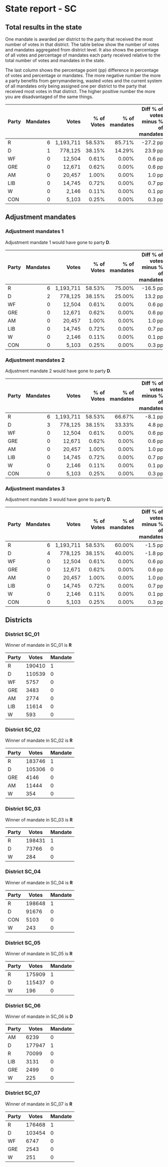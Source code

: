 # State report - SC

## Total results in the state

One mandate is awarded per district to the party that received the most number of votes in that district. The table below show the number of votes and mandates aggregated from district level. It also shows the percentage of  all votes and percentage of mandates each party received relative to the total number of votes and mandates in the state.

The last column shows the percentage point (pp) difference in percentage of votes and percentage or mandates. The more negative number the more a party benefits from gerrymandering, wasted votes and the current system of all mandates only being assigned one per district to the party that received most votes in that district. The higher positive number the more you are disadvantaged of the same things.

| Party | Mandates | Votes | % of Votes |  % of mandates | Diff % of votes minus % of mandates |
|---|--:|--:|--:|--:|--:|
|R|6|1,193,711|58.53%|85.71%|-27.2 pp|
|D|1|778,125|38.15%|14.29%|23.9 pp|
|WF|0|12,504|0.61%|0.00%|0.6 pp|
|GRE|0|12,671|0.62%|0.00%|0.6 pp|
|AM|0|20,457|1.00%|0.00%|1.0 pp|
|LIB|0|14,745|0.72%|0.00%|0.7 pp|
|W|0|2,146|0.11%|0.00%|0.1 pp|
|CON|0|5,103|0.25%|0.00%|0.3 pp|

## Adjustment mandates

### Adjustment mandates 1

Adjustment mandate 1 would have gone to party **D**.

| Party | Mandates | Votes | % of Votes |  % of mandates | Diff % of votes minus % of mandates |
|---|--:|--:|--:|--:|--:|
|R|6|1,193,711|58.53%|75.00%|-16.5 pp|
|D|2|778,125|38.15%|25.00%|13.2 pp|
|WF|0|12,504|0.61%|0.00%|0.6 pp|
|GRE|0|12,671|0.62%|0.00%|0.6 pp|
|AM|0|20,457|1.00%|0.00%|1.0 pp|
|LIB|0|14,745|0.72%|0.00%|0.7 pp|
|W|0|2,146|0.11%|0.00%|0.1 pp|
|CON|0|5,103|0.25%|0.00%|0.3 pp|

### Adjustment mandates 2

Adjustment mandate 2 would have gone to party **D**.

| Party | Mandates | Votes | % of Votes |  % of mandates | Diff % of votes minus % of mandates |
|---|--:|--:|--:|--:|--:|
|R|6|1,193,711|58.53%|66.67%|-8.1 pp|
|D|3|778,125|38.15%|33.33%|4.8 pp|
|WF|0|12,504|0.61%|0.00%|0.6 pp|
|GRE|0|12,671|0.62%|0.00%|0.6 pp|
|AM|0|20,457|1.00%|0.00%|1.0 pp|
|LIB|0|14,745|0.72%|0.00%|0.7 pp|
|W|0|2,146|0.11%|0.00%|0.1 pp|
|CON|0|5,103|0.25%|0.00%|0.3 pp|

### Adjustment mandates 3

Adjustment mandate 3 would have gone to party **D**.

| Party | Mandates | Votes | % of Votes |  % of mandates | Diff % of votes minus % of mandates |
|---|--:|--:|--:|--:|--:|
|R|6|1,193,711|58.53%|60.00%|-1.5 pp|
|D|4|778,125|38.15%|40.00%|-1.8 pp|
|WF|0|12,504|0.61%|0.00%|0.6 pp|
|GRE|0|12,671|0.62%|0.00%|0.6 pp|
|AM|0|20,457|1.00%|0.00%|1.0 pp|
|LIB|0|14,745|0.72%|0.00%|0.7 pp|
|W|0|2,146|0.11%|0.00%|0.1 pp|
|CON|0|5,103|0.25%|0.00%|0.3 pp|


## Districts


### District SC_01
Winner of mandate in SC_01 is **R**

| Party | Votes | Mandate |
|---|---|---|
|R|190410|1
|D|110539|0
|WF|5757|0
|GRE|3483|0
|AM|2774|0
|LIB|11614|0
|W|593|0

### District SC_02
Winner of mandate in SC_02 is **R**

| Party | Votes | Mandate |
|---|---|---|
|R|183746|1
|D|105306|0
|GRE|4146|0
|AM|11444|0
|W|354|0

### District SC_03
Winner of mandate in SC_03 is **R**

| Party | Votes | Mandate |
|---|---|---|
|R|198431|1
|D|73766|0
|W|284|0

### District SC_04
Winner of mandate in SC_04 is **R**

| Party | Votes | Mandate |
|---|---|---|
|R|198648|1
|D|91676|0
|CON|5103|0
|W|243|0

### District SC_05
Winner of mandate in SC_05 is **R**

| Party | Votes | Mandate |
|---|---|---|
|R|175909|1
|D|115437|0
|W|196|0

### District SC_06
Winner of mandate in SC_06 is **D**

| Party | Votes | Mandate |
|---|---|---|
|AM|6239|0
|D|177947|1
|R|70099|0
|LIB|3131|0
|GRE|2499|0
|W|225|0

### District SC_07
Winner of mandate in SC_07 is **R**

| Party | Votes | Mandate |
|---|---|---|
|R|176468|1
|D|103454|0
|WF|6747|0
|GRE|2543|0
|W|251|0
